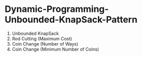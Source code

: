 # Dynamic-Programming-Unbounded-KnapSack-Pattern
1. Unbounded KnapSack
2. Rod Cutting (Maximum Cost)
3. Coin Change (Number of Ways)
4. Coin Change (Minimum Number of Coins)
